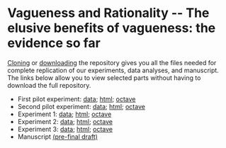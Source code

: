 # Vagueness and Rationality -- The elusive benefits of vagueness: the evidence so far

[Cloning](https://github.com/mjgreen/vagueness) or [downloading](https://github.com/mjgreen/vagueness/archive/master.zip) the repository gives you all the files needed for complete replication of our experiments, data analyses, and manuscript. The links below allow you to view selected parts without having to download the full repository.

* First pilot experiment: 
[data](https://mjgreen.github.io/vagueness/experiment_data_and_analyses/A_pilot_1_data/data.txt); 
[html](https://mjgreen.github.io/vagueness/experiment_data_and_analyses/A_pilot_1.html); 
[octave](https://github.com/mjgreen/vagueness/blob/master/experiment_implementations/A_pilot_1.m)
* Second pilot experiment: 
[data](https://mjgreen.github.io/vagueness/experiment_data_and_analyses/B_pilot_2_data/data.txt); 
[html](https://mjgreen.github.io/vagueness/experiment_data_and_analyses/B_pilot_2.html); 
[octave](https://github.com/mjgreen/vagueness/blob/master/experiment_implementations/B_pilot_2.m)
* Experiment 1: 
[data](https://github.com/mjgreen/vagueness/tree/master/experiment_data_and_analyses/C_exp_1_data); 
[html](https://mjgreen.github.io/vagueness/experiment_data_and_analyses/C_exp_1.html); 
[octave](https://github.com/mjgreen/vagueness/blob/master/experiment_implementations/C_exp_1.m)
* Experiment 2: 
[data](https://mjgreen.github.io/vagueness/experiment_data_and_analyses/D_exp_2_data/data_raw.txt); 
[html](https://mjgreen.github.io/vagueness/experiment_data_and_analyses/D_exp_2.html); 
[octave](https://github.com/mjgreen/vagueness/blob/master/experiment_implementations/D_exp_2.m)
* Experiment 3: 
[data](https://mjgreen.github.io/vagueness/experiment_data_and_analyses/E_exp_3_data/data_raw.txt); 
[html](https://mjgreen.github.io/vagueness/experiment_data_and_analyses/E_exp_3.html); 
[octave](https://github.com/mjgreen/vagueness/blob/master/experiment_implementations/E_exp_3.m)
* Manuscript 
[(pre-final draft)](https://mjgreen.github.io/vagueness/manuscript/v-book-2018.pdf)

